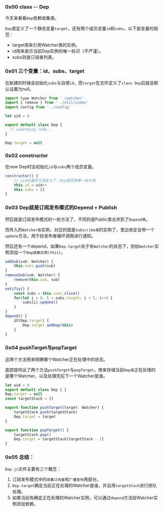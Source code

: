 ### 0x00 class -- Dep

今天来看看`Dep`依赖收集类。

`Dep`类定义了一个静态变量`target`，还有两个成员变量`id`和`subs`。以下是变量的规范：

- target用来引用Watcher类的实例。
- id用来表示当前Dep实例的唯一标识（不严谨）。
- subs则是订阅者列表。

### 0x01 三个变量：id、subs、target

在新建的时候会初始化`subs`与自增`id`，而`target`在文件定义了`class Dep`后就会默认设置为null。

```javascript
import type Watcher from './watcher'
import { remove } from '../util/index'
import config from '../config'

let uid = 0

export default class Dep {
  // something code...
}

Dep.target = null
```

### 0x02 constructor

在new Dep时会初始化`id`与`subs`两个成员变量。

```javascript
constructor() {
    // uid在最开头就定义了，Dep做实例唯一标示用
    this.id = uid++
    this.subs = []
}
```

### 0x03 Dep就是订阅发布模式的Depend + Publish

然后就是订阅发布模式的一些方法了，不同的是Public类合并到了`Depend类`。

而传入的`Watcher类`实例，对应的就是`Subscribe类`的实例了，里边肯定会带一个`update`方法，用于给发布者循环调用进行通知。

然后还有一个depend，如果`Dep.target`处于有`Watcher`的状态下，则给`Watcher`实例添加一个`Dep依赖实例(this)`。
```javascript
addSub(sub: Watcher) {
    this.subs.push(sub)
}
removeSub(sub: Watcher) {
    remove(this.sub, sub)
}
notifiy() {
    const subs = this.subs.slice()
    for(let i = 0, l = subs.length; i < l; i++) {
        subs[i].update()
    }
}
depend() {
    if(Dep.target) {
        Dep.target.addDep(this)
    }
}
```

### 0x04 pushTarget与popTarget

这两个方法用来明确哪个Watcher正在处理中的状态。

底部提供出了两个方法`pushTarget`与`popTarget`，用来存储当前`Dep类`正在处理的是哪个Watcher，以及处理完后下一个Watcher是谁。

```javascript
let uid = 0
export default class Dep { }
Dep.target = null
const targetStack = []

export function pushTarget(target: Watcher) {
    targetStack.push(targetStack)
    Dep.target = target
}

export function popTarget() {
    targetStack.pop()
    Dep.target = targetStack[targetStack - 1]
}
```

### 0x05 总结：

`Dep.js`文件主要有三个概念：
1. 订阅发布模式中的`收集订阅者`和`广播发布`两部分。
2. `Dep.target`确定当前正在处理的Watcher是谁，并且用`targetStack`进行排队处理。
3. 如果当前有确定正在处理的Watcher实例，可以通过`depend`方法给Watcher实例添加依赖。
